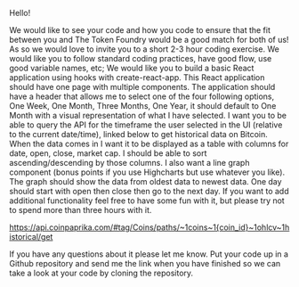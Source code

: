 Hello!

We would like to see your code and how you code to ensure that the fit between you and The Token Foundry would be a good match for both of us! As so we would love to invite you to a short 2-3 hour coding exercise. We would like you to follow standard coding practices, have good flow, use good variable names, etc; We would like you to build a basic React application using hooks with create-react-app. This React application should have one page with multiple components. The application should have a header that allows me to select one of the four following options, One Week, One Month, Three Months, One Year, it should default to One Month with a visual representation of what I have selected. I want you to be able to query the API for the timeframe the user selected in the UI (relative to the current date/time), linked below to get historical data on Bitcoin. When the data comes in I want it to be displayed as a table with columns for date, open, close, market cap. I should be able to sort ascending/descending by those columns. I also want a line graph component (bonus points if you use Highcharts but use whatever you like). The graph should show the data from oldest data to newest data. One day should start with open then close then go to the next day. If you want to add additional functionality feel free to have some fun with it, but please try not to spend more than three hours with it.  

https://api.coinpaprika.com/#tag/Coins/paths/~1coins~1{coin_id}~1ohlcv~1historical/get

If you have any questions about it please let me know. Put your code up in a Github repository and send me the link when you have finished so we can take a look at your code by cloning the repository. 
